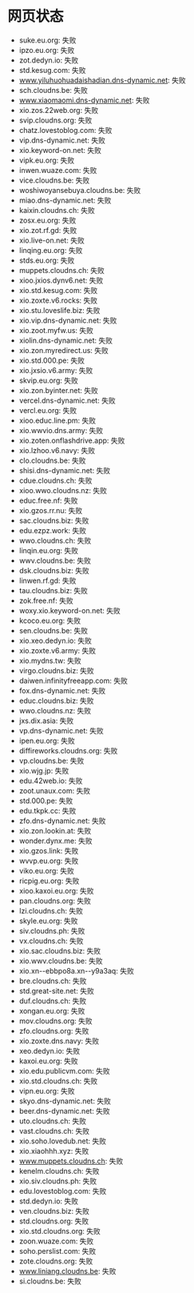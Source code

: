 # 网页状态
- suke.eu.org: 失败
- ipzo.eu.org: 失败
- zot.dedyn.io: 失败
- std.kesug.com: 失败
- www.yiluhuohuadaishadian.dns-dynamic.net: 失败
- sch.cloudns.be: 失败
- www.xiaomaomi.dns-dynamic.net: 失败
- xio.zos.22web.org: 失败
- svip.cloudns.org: 失败
- chatz.lovestoblog.com: 失败
- vip.dns-dynamic.net: 失败
- xio.keyword-on.net: 失败
- vipk.eu.org: 失败
- inwen.wuaze.com: 失败
- vice.cloudns.be: 失败
- woshiwoyansebuya.cloudns.be: 失败
- miao.dns-dynamic.net: 失败
- kaixin.cloudns.ch: 失败
- zosx.eu.org: 失败
- xio.zot.rf.gd: 失败
- xio.live-on.net: 失败
- linqing.eu.org: 失败
- stds.eu.org: 失败
- muppets.cloudns.ch: 失败
- xioo.jxios.dynv6.net: 失败
- xio.std.kesug.com: 失败
- xio.zoxte.v6.rocks: 失败
- xio.stu.loveslife.biz: 失败
- xio.vip.dns-dynamic.net: 失败
- xio.zoot.myfw.us: 失败
- xiolin.dns-dynamic.net: 失败
- xio.zon.myredirect.us: 失败
- xio.std.000.pe: 失败
- xio.jxsio.v6.army: 失败
- skvip.eu.org: 失败
- xio.zon.byinter.net: 失败
- vercel.dns-dynamic.net: 失败
- vercl.eu.org: 失败
- xioo.educ.line.pm: 失败
- xio.wwvio.dns.army: 失败
- xio.zoten.onflashdrive.app: 失败
- xio.lzhoo.v6.navy: 失败
- clo.cloudns.be: 失败
- shisi.dns-dynamic.net: 失败
- cdue.cloudns.ch: 失败
- xioo.wwo.cloudns.nz: 失败
- educ.free.nf: 失败
- xio.gzos.rr.nu: 失败
- sac.cloudns.biz: 失败
- edu.ezpz.work: 失败
- wwo.cloudns.ch: 失败
- linqin.eu.org: 失败
- wwv.cloudns.be: 失败
- dsk.cloudns.biz: 失败
- linwen.rf.gd: 失败
- tau.cloudns.biz: 失败
- zok.free.nf: 失败
- woxy.xio.keyword-on.net: 失败
- kcoco.eu.org: 失败
- sen.cloudns.be: 失败
- xio.xeo.dedyn.io: 失败
- xio.zoxte.v6.army: 失败
- xio.mydns.tw: 失败
- virgo.cloudns.biz: 失败
- daiwen.infinityfreeapp.com: 失败
- fox.dns-dynamic.net: 失败
- educ.cloudns.biz: 失败
- wwo.cloudns.nz: 失败
- jxs.dix.asia: 失败
- vp.dns-dynamic.net: 失败
- ipen.eu.org: 失败
- diffireworks.cloudns.org: 失败
- vp.cloudns.be: 失败
- xio.wjg.jp: 失败
- edu.42web.io: 失败
- zoot.unaux.com: 失败
- std.000.pe: 失败
- edu.tkpk.cc: 失败
- zfo.dns-dynamic.net: 失败
- xio.zon.lookin.at: 失败
- wonder.dynx.me: 失败
- xio.gzos.link: 失败
- wvvp.eu.org: 失败
- viko.eu.org: 失败
- ricpig.eu.org: 失败
- xioo.kaxoi.eu.org: 失败
- pan.cloudns.org: 失败
- lzi.cloudns.ch: 失败
- skyle.eu.org: 失败
- siv.cloudns.ph: 失败
- vx.cloudns.ch: 失败
- xio.sac.cloudns.biz: 失败
- xio.wwv.cloudns.be: 失败
- xio.xn--ebbpo8a.xn--y9a3aq: 失败
- bre.cloudns.ch: 失败
- std.great-site.net: 失败
- duf.cloudns.ch: 失败
- xongan.eu.org: 失败
- mov.cloudns.org: 失败
- zfo.cloudns.org: 失败
- xio.zoxte.dns.navy: 失败
- xeo.dedyn.io: 失败
- kaxoi.eu.org: 失败
- xio.edu.publicvm.com: 失败
- xio.std.cloudns.ch: 失败
- vipn.eu.org: 失败
- skyo.dns-dynamic.net: 失败
- beer.dns-dynamic.net: 失败
- uto.cloudns.ch: 失败
- vast.cloudns.ch: 失败
- xio.soho.lovedub.net: 失败
- xio.xiaohhh.xyz: 失败
- www.muppets.cloudns.ch: 失败
- kenelm.cloudns.ch: 失败
- xio.siv.cloudns.ph: 失败
- edu.lovestoblog.com: 失败
- std.dedyn.io: 失败
- ven.cloudns.biz: 失败
- std.cloudns.org: 失败
- xio.std.cloudns.org: 失败
- zoon.wuaze.com: 失败
- soho.perslist.com: 失败
- zote.cloudns.org: 失败
- www.liniang.cloudns.be: 失败
- si.cloudns.be: 失败
